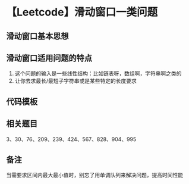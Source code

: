 # 【Leetcode】滑动窗口一类问题

## 滑动窗口基本思想

## 滑动窗口适用问题的特点

1. 这个问题的输入是一些线性结构：比如链表呀，数组啊，字符串啊之类的
2. 让你去求最长/最短子字符串或是某些特定的长度要求

## 代码模板

## 相关题目

3、30、76、209、239、424、567、828、904、995

## 备注

当需要求区间内最大最小值时，别忘了用单调队列来解决问题，提高时间性能